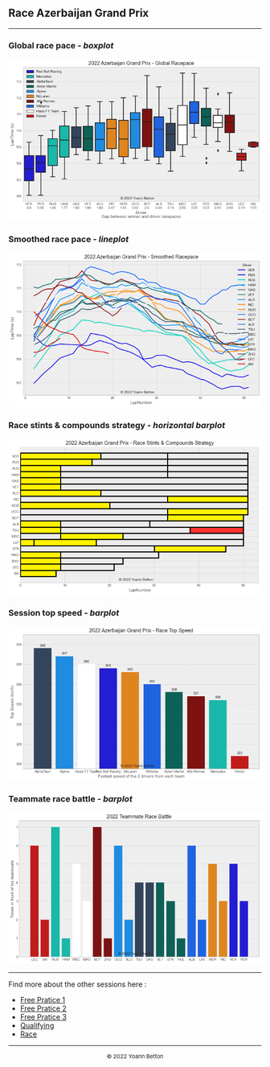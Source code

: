 ## Race Azerbaijan Grand Prix

---

### Global race pace - *boxplot*

<img src="/output/2022-06-12_Azerbaijan_Grand_Prix/global_racepace_white.png?raw=true"/>

### Smoothed race pace - *lineplot*

<img src="/output/2022-06-12_Azerbaijan_Grand_Prix/smoothed_racepace_white.png?raw=true"/>

### Race stints & compounds strategy - *horizontal barplot*

<img src="/output/2022-06-12_Azerbaijan_Grand_Prix/race_stints_compounds_stategy_white.png?raw=true"/>

### Session top speed - *barplot*

<img src="/output/2022-06-12_Azerbaijan_Grand_Prix/topspeed_race_white.png?raw=true"/>

### Teammate race battle - *barplot*

<img src="/output/2022-06-12_Azerbaijan_Grand_Prix/teammates_race_battle_white.png?raw=true"/>

--- 

Find more about the other sessions here :
  - [Free Pratice 1](/page/FP1/2022-06-12_Azerbaijan_Grand_Prix)  
  - [Free Pratice 2](/page/FP2/2022-06-12_Azerbaijan_Grand_Prix) 
  - [Free Pratice 3](/page/FP3/2022-06-12_Azerbaijan_Grand_Prix)
  - [Qualifying](/page/Qualifying/2022-06-12_Azerbaijan_Grand_Prix) 
  - [Race](/page/Race/2022-06-12_Azerbaijan_Grand_Prix)

---

<div style="text-align: center">
  <p style="font-size:11px">&copy; 2022 Yoann Betton</p>
</div>

<!-- ---

<p style="font-size:11px">Page generated from <a href="https://github.com/yoannbtn/yoannbtn.github.io">github.com/yoannbtn</a>.</p> -->